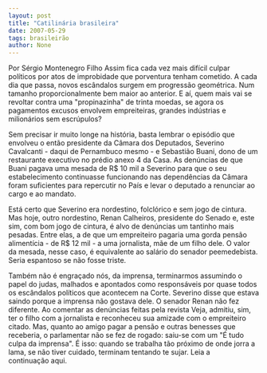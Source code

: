 ```yaml
---
layout: post
title: "Catilinária brasileira"
date: 2007-05-29
tags: brasileirão
author: None
---
```

Por S&eacute;rgio Montenegro Filho
Assim fica cada vez mais dif&iacute;cil culpar pol&iacute;ticos por atos de improbidade que porventura tenham cometido. A cada dia que passa, novos esc&acirc;ndalos surgem em progress&atilde;o geom&eacute;trica. Num tamanho proporcionalmente bem maior ao anterior. E a&iacute;, quem mais vai se revoltar contra uma &quot;propinazinha&quot; de trinta moedas, se agora os pagamentos excusos envolvem empreiteiras, grandes ind&uacute;strias e milion&aacute;rios sem escr&uacute;pulos?

Sem precisar ir muito longe na hist&oacute;ria, basta lembrar o epis&oacute;dio que envolveu o ent&atilde;o presidente da C&acirc;mara dos Deputados, Severino Cavalcanti - daqui de Pernambuco mesmo - e Sebasti&atilde;o Buani, dono de um restaurante executivo no pr&eacute;dio anexo 4 da Casa. As den&uacute;ncias de que Buani pagava uma mesada de R$ 10 mil a Severino para que o seu estabelecimento continuasse funcionando nas depend&ecirc;ncias da C&acirc;mara foram suficientes para repercutir no Pa&iacute;s e levar o deputado a renunciar ao cargo e ao mandato.

Est&aacute; certo que Severino era nordestino, folcl&oacute;rico e sem jogo de cintura. Mas hoje, outro nordestino, Renan Calheiros, presidente do Senado e, este sim, com bom jogo de cintura, &eacute; alvo de den&uacute;ncias um tantinho mais pesadas. Entre elas, a de que um empreiteiro pagaria uma gorda pens&atilde;o aliment&iacute;cia - de R$ 12 mil - a uma jornalista, m&atilde;e de um filho dele. O valor da mesada, nesse caso, &eacute; equivalente ao sal&aacute;rio do senador peemedebista. Seria espantoso se n&atilde;o fosse triste.

Tamb&eacute;m n&atilde;o &eacute; engra&ccedil;ado n&oacute;s, da imprensa, terminarmos assumindo o papel do judas, malhados e apontados como respons&aacute;veis por quase todos os esc&acirc;ndalos pol&iacute;ticos que acontecem na Corte. Severino disse que estava saindo porque a imprensa n&atilde;o gostava dele. O senador Renan n&atilde;o fez diferente. Ao comentar as den&uacute;ncias feitas pela revista Veja, admitiu, sim, ter o filho com a jornalista e reconheceu sua amizade com o empreiteiro citado. Mas, quanto ao amigo pagar a pens&atilde;o e outras benesses que receberia, o parlamentar n&atilde;o se fez de rogado: saiu-se com um &quot;&Eacute; tudo culpa da imprensa&quot;. &Eacute; isso: quando se trabalha t&atilde;o pr&oacute;ximo de onde jorra a lama, se n&atilde;o tiver cuidado, terminam tentando te sujar.
Leia a continua&ccedil;&atilde;o&nbsp;aqui. 
